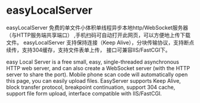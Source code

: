 # easyLocalServer

easyLocalServer 免费的单文件小体积单线程异步本地http/WebSocket服务器（与HTTP服务端共享端口） ,手机扫码可自动打开此网页，可以方便地上传下载文件。
easyLocalServer 支持保持连接（Keep Alive），分块传输协议，支持断点续传，支持304缓存，支持文件表单上传， 接口可兼容IIS/FastCGI下。
 
easy Local Server is a free small, easy, single-threaded asynchronous HTTP web server, and can also create a WebSocket server (with the HTTP server to share the port). 
Mobile phone scan code will automatically open this page, you can easily upload files.
EasyServer supports Keep Alive, block transfer protocol, breakpoint continuation, support 304 cache, support file form upload, interface compatible with IIS/FastCGI.
